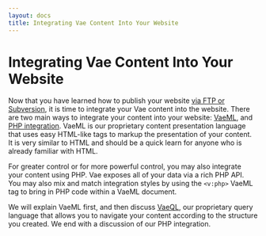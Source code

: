 ```yaml
---
layout: docs
title: Integrating Vae Content Into Your Website
---
```


# Integrating Vae Content Into Your Website

Now that you have learned how to publish your website [via FTP or
Subversion](#accessing_your_webspace), it is time to integrate your Vae
content into the website. There are two main ways to integrate your
content into your website: [VaeML](#vaeml), and [PHP integration](#php).
VaeML is our proprietary content presentation language that uses easy
HTML-like tags to markup the presentation of your content. It is very
similar to HTML and should be a quick learn for anyone who is already
familiar with HTML.

For greater control or for more powerful control, you may also integrate
your content using PHP. Vae exposes all of your data via a rich PHP API.
You may also mix and match integration styles by using the `<v:php>`
VaeML tag to bring in PHP code within a VaeML document.

We will explain VaeML first, and then discuss [VaeQL](#vaeql), our
proprietary query language that allows you to navigate your content
according to the structure you created. We end with a discussion of our
PHP integration.
